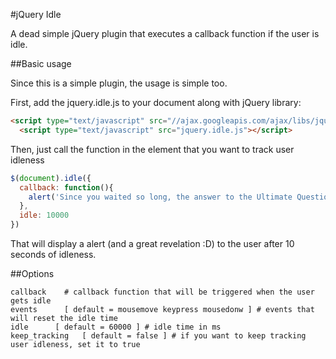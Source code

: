 #jQuery Idle

A dead simple jQuery plugin that executes a callback function if the user is idle.


##Basic usage

Since this is a simple plugin, the usage is simple too.

First, add the jquery.idle.js to your document along with jQuery library:

```html
<script type="text/javascript" src="//ajax.googleapis.com/ajax/libs/jquery/1.7.2/jquery.min.js"></script>
  <script type="text/javascript" src="jquery.idle.js"></script>
```

Then, just call the function in the element that you want to track user idleness

```js
$(document).idle({
  callback: function(){
    alert('Since you waited so long, the answer to the Ultimate Question of Life, the Universe, and Everything is 42');
  },
  idle: 10000
})
```

That will display a alert (and a great revelation :D) to the user after 10 seconds of idleness.


##Options

```
callback    # callback function that will be triggered when the user gets idle
events      [ default = mousemove keypress mousedonw ] # events that will reset the idle time
idle      [ default = 60000 ] # idle time in ms
keep_tracking   [ default = false ] # if you want to keep tracking user idleness, set it to true
```